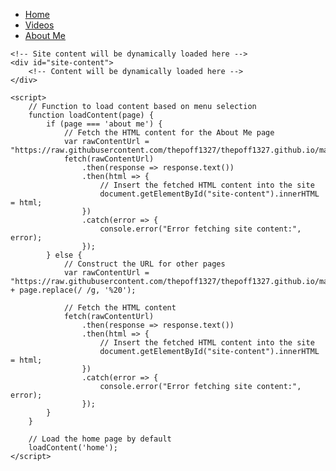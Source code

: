 <html lang="en">
<head>
    <meta charset="UTF-8">
    <meta name="viewport" content="width=device-width, initial-scale=1.0">
    <title>Site Content</title>
</head>
<body>
    <!-- Menu -->
    <div id="menu">
        <ul>
            <li><a href="#" onclick="loadContent('home')">Home</a></li>
            <li><a href="#" onclick="loadContent('videos')">Videos</a></li>
            <li><a href="#" onclick="loadContent('about me')">About Me</a></li>
            <!-- Add more menu items as needed -->
        </ul>
    </div>

    <!-- Site content will be dynamically loaded here -->
    <div id="site-content">
        <!-- Content will be dynamically loaded here -->
    </div>

    <script>
        // Function to load content based on menu selection
        function loadContent(page) {
            if (page === 'about me') {
                // Fetch the HTML content for the About Me page
                var rawContentUrl = "https://raw.githubusercontent.com/thepoff1327/thepoff1327.github.io/main/about%20me";
                fetch(rawContentUrl)
                    .then(response => response.text())
                    .then(html => {
                        // Insert the fetched HTML content into the site
                        document.getElementById("site-content").innerHTML = html;
                    })
                    .catch(error => {
                        console.error("Error fetching site content:", error);
                    });
            } else {
                // Construct the URL for other pages
                var rawContentUrl = "https://raw.githubusercontent.com/thepoff1327/thepoff1327.github.io/main/" + page.replace(/ /g, '%20');

                // Fetch the HTML content
                fetch(rawContentUrl)
                    .then(response => response.text())
                    .then(html => {
                        // Insert the fetched HTML content into the site
                        document.getElementById("site-content").innerHTML = html;
                    })
                    .catch(error => {
                        console.error("Error fetching site content:", error);
                    });
            }
        }

        // Load the home page by default
        loadContent('home');
    </script>
</body>
</html>
